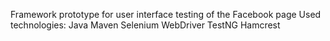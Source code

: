 Framework prototype for user interface testing of the Facebook page
Used technologies:
  Java
  Maven
  Selenium WebDriver
  TestNG
  Hamcrest
